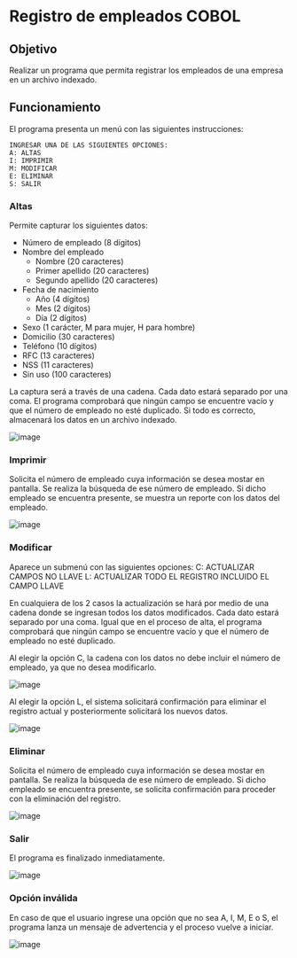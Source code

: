# Registro de empleados COBOL 
## Objetivo
Realizar un programa que permita registrar los empleados de una empresa en un archivo indexado. 
## Funcionamiento
El programa presenta un menú con las siguientes instrucciones:
```
INGRESAR UNA DE LAS SIGUIENTES OPCIONES: 
A: ALTAS 
I: IMPRIMIR
M: MODIFICAR
E: ELIMINAR
S: SALIR
```

### **Altas**
Permite capturar los siguientes datos:
*	Número de empleado (8 dígitos)
*	Nombre del empleado
    *	Nombre (20 caracteres)
    *	Primer apellido (20 caracteres)
    *	Segundo apellido (20 caracteres)
*	Fecha de nacimiento
    *	Año (4 dígitos)
    *	Mes (2 dígitos)
    *	Día (2 dígitos)
*	Sexo (1 carácter, M para mujer, H para hombre)
*	Domicilio (30 caracteres)
*	Teléfono (10 dígitos)
*	RFC (13 caracteres)
*	NSS (11 caracteres)
*	Sin uso (100 caracteres)

La captura será a través de una cadena. 
Cada dato estará separado por una coma.
El programa comprobará que ningún campo se encuentre vacío y que el número de empleado no esté duplicado.
Si todo es correcto, almacenará los datos en un archivo indexado. 

![image](https://github.com/user-attachments/assets/a93ddb3d-90e9-4dd5-9e67-9fa8b29cfbbd)

### **Imprimir**
Solicita el número de empleado cuya información se desea mostar en pantalla.
Se realiza la búsqueda de ese número de empleado.
Si dicho empleado se encuentra presente, se muestra un reporte con los datos del empleado. 

![image](https://github.com/user-attachments/assets/88662b2f-c6b6-4ead-99d7-9f4f6d11ca90)

### **Modificar**
Aparece un submenú con las siguientes opciones:
C: ACTUALIZAR CAMPOS NO LLAVE
L: ACTUALIZAR TODO EL REGISTRO INCLUIDO EL CAMPO LLAVE

En cualquiera de los 2 casos la actualización se hará por medio de una cadena donde se ingresan todos los datos modificados.
Cada dato estará separado por una coma.
Igual que en el proceso de alta, el programa comprobará que ningún campo se encuentre vacío y que el número de empleado no esté duplicado.

Al elegir la opción C, la cadena con los datos no debe incluir el número de empleado, ya que no desea modificarlo. 

![image](https://github.com/user-attachments/assets/74039b83-9a5c-474c-94b5-88c5d8d678a9)

Al elegir la opción L, el sistema solicitará confirmación para eliminar el registro actual y posteriormente solicitará los nuevos datos. 

![image](https://github.com/user-attachments/assets/6b6616b4-dc89-44d1-a610-4e2b09d796e8)

### **Eliminar**
Solicita el número de empleado cuya información se desea mostar en pantalla.
Se realiza la búsqueda de ese número de empleado.
Si dicho empleado se encuentra presente, se solicita confirmación para proceder con la eliminación del registro. 

![image](https://github.com/user-attachments/assets/249a6ae2-ea2b-4dec-a8fe-b2b1aeac4f1b)

### **Salir**
El programa es finalizado inmediatamente. 

![image](https://github.com/user-attachments/assets/82b64f5e-76c7-4670-bc52-5d8f3d9a9c25)

### **Opción inválida**
En caso de que el usuario ingrese una opción que no sea A, I, M, E o S, el programa lanza un mensaje de advertencia y el proceso vuelve a iniciar. 

![image](https://github.com/user-attachments/assets/03b948c0-d340-4241-be88-693829183a9e)

